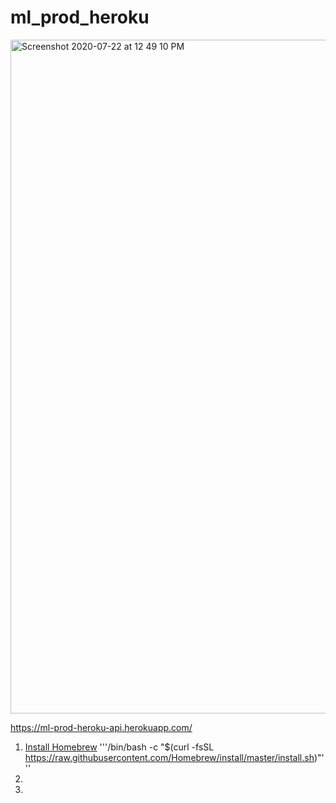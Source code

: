 # ml_prod_heroku

<img width="1078" alt="Screenshot 2020-07-22 at 12 49 10 PM" src="https://user-images.githubusercontent.com/43387913/88162749-6e4d5800-cc1a-11ea-8133-7f6faca7ce0d.png">

https://ml-prod-heroku-api.herokuapp.com/



1. [Install Homebrew](https://brew.sh/) '''/bin/bash -c "$(curl -fsSL https://raw.githubusercontent.com/Homebrew/install/master/install.sh)"'''
2. 
3. 
